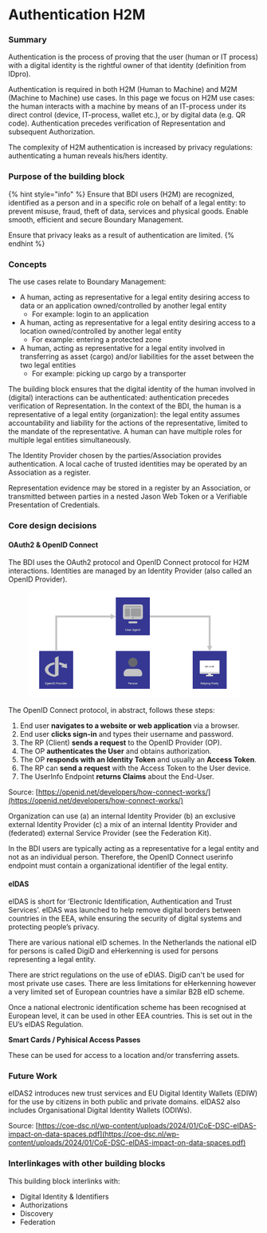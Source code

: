 # Authentication H2M

### Summary&#x20;

Authentication is the process of proving that the user (human or IT process) with a digital identity is the rightful owner of that identity (definition from IDpro).

Authentication is required in both H2M (Human to Machine) and M2M (Machine to Machine) use cases. In this page  we focus on H2M use cases: the human interacts with a machine by means of an IT-process under its direct control (device, IT-process, wallet etc.), or by digital data (e.g. QR code). Authentication precedes verification of Representation and subsequent Authorization.

The complexity of H2M authentication is increased by privacy regulations: authenticating a human reveals his/hers identity.

### Purpose of the building block&#x20;

{% hint style="info" %}
Ensure that BDI users (H2M) are recognized,  identified  as a person and in a specific role on behalf of a legal entity: to prevent misuse, fraud, theft of data, services and physical goods. Enable smooth,  efficient and secure Boundary Management.

Ensure that privacy leaks as a result of authentication are limited.
{% endhint %}

### Concepts&#x20;

The use cases relate to Boundary Management:

* A human, acting as representative for a legal entity desiring access to data or an application owned/controlled by another legal entity
  * For example: login to an application
* A human, acting as representative for a legal entity desiring access to a location owned/controlled by another legal entity
  * For example: entering a protected zone
* A human, acting as representative for a legal entity involved in transferring as asset (cargo) and/or liabilities for the asset between the two legal entities
  * For example: picking up cargo by a transporter

The building block ensures that the digital identity of the human involved in (digital) interactions can be  authenticated: authentication precedes verification of Representation. In the context of the BDI, the human is a representative of a legal entity  (organization): the legal entity assumes accountability and liability for the actions of the representative, limited to the mandate of the representative. A human can have multiple roles for multiple legal entities simultaneously.

The Identity Provider chosen by the parties/Association provides authentication. A local cache of trusted identities may be operated by an Association as a register.

Representation evidence may be stored in a register by an Association, or transmitted between parties in a nested Jason Web Token or a Verifiable Presentation of Credentials.

### Core design decisions&#x20;

#### OAuth2 & OpenID Connect

The BDI uses the OAuth2 protocol and OpenID Connect protocol for H2M interactions. Identities are managed by an Identity Provider (also called an OpenID Provider).&#x20;

<figure><img src="../../.gitbook/assets/image.png" alt=""><figcaption></figcaption></figure>

The OpenID Connect protocol, in abstract, follows these steps:

1. End user **navigates to a website or web application** via a browser.
2. End user **clicks sign-in** and types their username and password.
3. The RP (Client) **sends a request** to the OpenID Provider (OP).
4. The OP **authenticates the User** and obtains authorization.
5. The OP **responds with an Identity Token** and usually an **Access Token**.
6. The RP can **send a request** with the Access Token to the User device.
7. The UserInfo Endpoint **returns Claims** about the End-User.

Source: [https://openid.net/developers/how-connect-works/](https://openid.net/developers/how-connect-works/)

Organization can use (a) an internal Identity Provider (b) an exclusive external Identity Provider (c) a mix of an internal Identity Provider and (federated) external Service Provider (see the Federation Kit).

In the BDI users are typically acting as a representative for a legal entity and not as an individual person. Therefore, the OpenID Connect userinfo endpoint must contain a organizational identifier of the legal entity.

#### eIDAS

eIDAS is short for ‘Electronic Identification, Authentication and Trust Services’. eIDAS was launched to help remove digital borders between countries in the EEA, while ensuring the security of digital systems and protecting people’s privacy.

There are various national eID schemes. In the Netherlands the national eID for persons is called DigiD and eHerkenning is used for persons representing a legal entity.

There are strict regulations on the use of eDIAS. DigiD can't be used for most private use cases. There are less limitations for eHerkenning however a very limited set of European countries have a similar B2B eID scheme.

Once a national electronic identification scheme has been recognised at European level, it can be used in other EEA countries. This is set out in the EU’s eIDAS Regulation.&#x20;



**Smart Cards / Pyhisical Access Passes**

These can be used for access to a location and/or transferring assets.&#x20;

### Future Work

eIDAS2 introduces new trust services and EU Digital Identity Wallets (EDIW) for the use by citizens in both public and private domains. eIDAS2 also includes Organisational Digital Identity Wallets (ODIWs).

Source: [https://coe-dsc.nl/wp-content/uploads/2024/01/CoE-DSC-eIDAS-impact-on-data-spaces.pdf](https://coe-dsc.nl/wp-content/uploads/2024/01/CoE-DSC-eIDAS-impact-on-data-spaces.pdf)

### Interlinkages with other building blocks&#x20;

This building block interlinks with:

* Digital Identity & Identifiers
* Authorizations
* Discovery
* Federation



